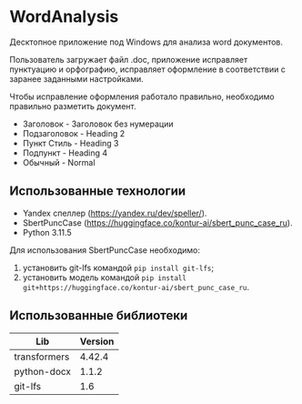 # WordAnalysis
Десктопное приложение под Windows для анализа word документов. 

Пользователь загружает файл .doc, приложение исправляет пунктуацию и орфографию, исправляет оформление в соответствии с заранее заданными настройками. 

Чтобы исправление оформления работало правильно, необходимо правильно разметить документ. 

* Заголовок - Заголовок без нумерации
* Подзаголовок - Heading 2
* Пункт Стиль - Heading 3
* Подпункт - Heading 4
* Обычный - Normal

## Использованные технологии

* Yandex спеллер (https://yandex.ru/dev/speller/).
* SbertPuncCase (https://huggingface.co/kontur-ai/sbert_punc_case_ru).
* Python 3.11.5

Для использования SbertPuncCase необходимо:
1. установить git-lfs командой `pip install git-lfs`;
2. установить модель командой `pip install git+https://huggingface.co/kontur-ai/sbert_punc_case_ru`. 

## Использованные библиотеки
|Lib|Version|
|---|-------|
|transformers|4.42.4|
|python-docx|1.1.2|
|git-lfs|1.6|



